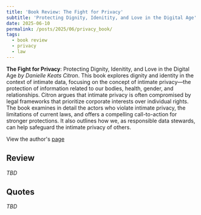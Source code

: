 ```yaml
---
title: 'Book Review: The Fight for Privacy'
subtitle: 'Protecting Dignity, Idenitity, and Love in the Digital Age'
date: 2025-06-10
permalink: /posts/2025/06/privacy_book/
tags:
  - book review
  - privacy
  - law
---
```


**The Fight for Privacy**: Protecting Dignity, Idenitity, and Love in the Digital Age *by Danielle Keats Citron*.
This book explores dignity and identity in the context of intimate data, focusing on the concept of intimate privacy—the protection of information related to our bodies, health, gender, and relationships. Citron argues that intimate privacy is often compromised by legal frameworks that prioritize corporate interests over individual rights. The book examines in detail the actors who violate intimate privacy, the limitations of current laws, and offers a compelling call-to-action for stronger protections. It also outlines how we, as responsible data stewards, can help safeguard the intimate privacy of others.

View the author's [page](https://www.daniellecitron.com/the-fight-for-privacy-protecting-dignity-identity-and-love-in-our-digital-age/)


Review
---
*TBD*

Quotes
---
*TBD*
